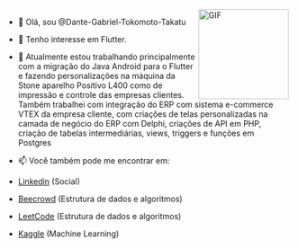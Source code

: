 <img align="right" alt="GIF" height="160px" src="https://media.giphy.com/media/du3J3cXyzhj75IOgvA/giphy.gif" />

- 👋 Olá, sou @Dante-Gabriel-Tokomoto-Takatu  
- 👀 Tenho interesse em Flutter.
- 🌱 Atualmente estou trabalhando principalmente com a migração do Java Android para o Flutter e fazendo personalizações na máquina da Stone aparelho Positivo L400 como de impressão e controle das empresas clientes. Também trabalhei com integração do ERP com sistema e-commerce VTEX da empresa cliente, com criações de telas personalizadas na camada de negócio do ERP com Delphi, criações de API em PHP, criação de tabelas intermediárias, views, triggers e funções em Postgres


- 📫 Você também pode me encontrar em: <br>
- <a href="https://www.linkedin.com/in/dante-gabriel-tokomoto-takatu-02b3401a0/"> Linkedin</a>     (Social)<br>
- <a href="https://judge.beecrowd.com/pt/profile/719157">Beecrowd</a>      (Estrutura de dados e algoritmos)
- <a href="https://leetcode.com/Dante-Gabriel-Tokomoto-Takatu/">LeetCode</a>      (Estrutura de dados e algoritmos)<br>
- <a href="https://www.kaggle.com/dantetokomoto">Kaggle</a>     (Machine Learning)<br>  


<!---
Dante-Gabriel-Tokomoto-Takatu/Dante-Gabriel-Tokomoto-Takatu is a ✨ special ✨ repository because its `README.md` (this file) appears on your GitHub profile.
You can click the Preview link to take a look at your changes.
--->
